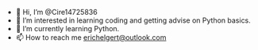 - 👋 Hi, I’m @Cire14725836
- 👀 I’m interested in learning coding and getting advise on Python basics.
- 🌱 I’m currently learning Python.
- 📫 How to reach me erichelgert@outlook.com

<!---
Cire14725836/Cire14725836 is a ✨ special ✨ repository because its `README.md` (this file) appears on your GitHub profile.
You can click the Preview link to take a look at your changes.
--->

